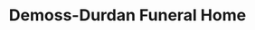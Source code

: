 ---
title: "Demoss-Durdan Funeral Home"
url: /corvallis/demoss-durdan-funeral-home/
shop: funeral directors
---